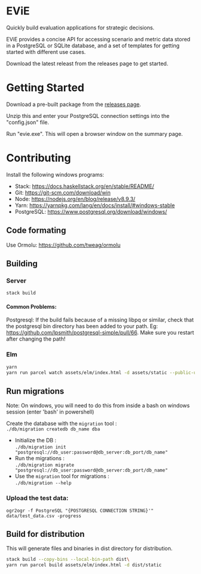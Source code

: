 # EViE

Quickly build evaluation applications for strategic decisions.

EViE provides a concise API for accessing scenario and metric data stored in a PostgreSQL or SQLite database, and a set of templates for getting started with different use cases.

Download the latest releast from the releases page to get started.

# Getting Started

Download a pre-built package from the [releases page](https://github.com/state-machine-io/evie/releases). 

Unzip this and enter your PostgreSQL connection settings into the "config.json" file.

Run "evie.exe". This will open a browser window on the summary page.

# Contributing

Install the following windows programs:
 - Stack: <https://docs.haskellstack.org/en/stable/README/>
 - Git: <https://git-scm.com/download/win>
 - Node: <https://nodejs.org/en/blog/release/v8.9.3/>
 - Yarn: <https://yarnpkg.com/lang/en/docs/install/#windows-stable>
 - PostgreSQL: <https://www.postgresql.org/download/windows/>

## Code formating
Use Ormolu: <https://github.com/tweag/ormolu>

## Building

### Server
```bash
stack build
```

#### Common Problems:

Postgresql: If the build fails because of a missing libpq or similar, check that the postgresql bin directory has been added to your path. Eg: <https://github.com/lpsmith/postgresql-simple/pull/66>. Make sure you restart after changing the path!


### Elm

```bash
yarn
yarn run parcel watch assets/elm/index.html -d assets/static --public-url app
```

## Run migrations
Note: On windows, you will need to do this from inside a bash on windows session (enter 'bash' in powershell)

Create the database with the `migration` tool :  
  `./db/migration createdb db_name dba`
* Initialize the DB :  
  `./db/migration init "postgresql://db_user:password@db_server:db_port/db_name"`
* Run the migrations :  
  `./db/migration migrate "postgresql://db_user:password@db_server:db_port/db_name"`
* Use the `migration` tool for migrations :  
  `./db/migration --help` 

### Upload the test data:
  `ogr2ogr -f PostgreSQL "{POSTGRESQL CONNECTION STRING}'" data/test_data.csv -progress`
  

## Build for distribution
This will generate files and binaries in dist directory for distribution.

```bash
stack build --copy-bins --local-bin-path dist\
yarn run parcel build assets/elm/index.html -d dist/static
```

